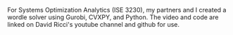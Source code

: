 For Systems Optimization Analytics (ISE 3230), my partners and I created a wordle solver using Gurobi, CVXPY, and Python. The video and code are linked on David Ricci's youtube channel and github for use.
